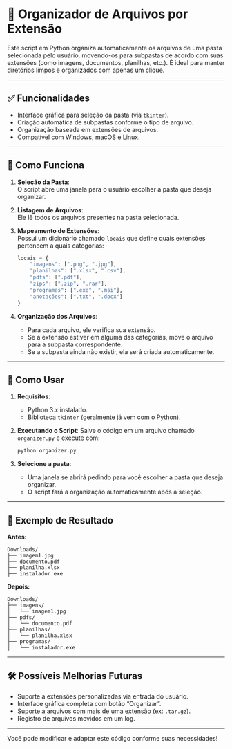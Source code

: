 # 📁 Organizador de Arquivos por Extensão

Este script em Python organiza automaticamente os arquivos de uma pasta selecionada pelo usuário, movendo-os para subpastas de acordo com suas extensões (como imagens, documentos, planilhas, etc.). É ideal para manter diretórios limpos e organizados com apenas um clique.

---

## ✅ Funcionalidades

- Interface gráfica para seleção da pasta (via `tkinter`).
- Criação automática de subpastas conforme o tipo de arquivo.
- Organização baseada em extensões de arquivos.
- Compatível com Windows, macOS e Linux.

---

## 🧠 Como Funciona

1. **Seleção da Pasta**:  
   O script abre uma janela para o usuário escolher a pasta que deseja organizar.

2. **Listagem de Arquivos**:  
   Ele lê todos os arquivos presentes na pasta selecionada.

3. **Mapeamento de Extensões**:  
   Possui um dicionário chamado `locais` que define quais extensões pertencem a quais categorias:
   
   ```python
   locais = {
       "imagens": [".png", ".jpg"],
       "planilhas": [".xlsx", ".csv"],
       "pdfs": [".pdf"],
       "zips": [".zip", ".rar"],
       "programas": [".exe", ".msi"],
       "anotações": [".txt", ".docx"]
   }
   ```

4. **Organização dos Arquivos**:
   - Para cada arquivo, ele verifica sua extensão.
   - Se a extensão estiver em alguma das categorias, move o arquivo para a subpasta correspondente.
   - Se a subpasta ainda não existir, ela será criada automaticamente.

---

## 🚀 Como Usar

1. **Requisitos**:
   - Python 3.x instalado.
   - Biblioteca `tkinter` (geralmente já vem com o Python).

2. **Executando o Script**:
   Salve o código em um arquivo chamado `organizer.py` e execute com:

   ```bash
   python organizer.py
   ```

3. **Selecione a pasta**:
   - Uma janela se abrirá pedindo para você escolher a pasta que deseja organizar.
   - O script fará a organização automaticamente após a seleção.

---

## 🧩 Exemplo de Resultado

**Antes:**
```
Downloads/
├── imagem1.jpg
├── documento.pdf
├── planilha.xlsx
├── instalador.exe
```

**Depois:**
```
Downloads/
├── imagens/
│   └── imagem1.jpg
├── pdfs/
│   └── documento.pdf
├── planilhas/
│   └── planilha.xlsx
├── programas/
│   └── instalador.exe
```

---

## 🛠️ Possíveis Melhorias Futuras

- Suporte a extensões personalizadas via entrada do usuário.
- Interface gráfica completa com botão “Organizar”.
- Suporte a arquivos com mais de uma extensão (ex: `.tar.gz`).
- Registro de arquivos movidos em um log.

---


Você pode modificar e adaptar este código conforme suas necessidades!
